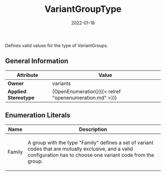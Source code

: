﻿---
title: VariantGroupType
toc: false
type: specs
date: "2022-01-18"
draft: false
specification: VEC
version: 1.2.2
documentType: "Recommendation"
elementType: Class
classes:
  - VariantGroupType
menu_name: vec-1.2.2
---
<p> Defines valid values for the type of VariantGroups.      </p>

## General Information

| Attribute               | Value |
|-------------------------|-------|
| **Owner**               | variants |
| **Applied Stereotype**  | [OpenEnumeration]({{< relref "openenumeration.md" >}})<br/>  |

## Enumeration Literals
| Name          | **Description** |
|---------------|-----------------|
| Family | <p> A group with the type &quot;Family&quot; defines a set of variant codes that are mutually exclusive, and a valid configuration has to choose one variant code from the group.      </p> |
